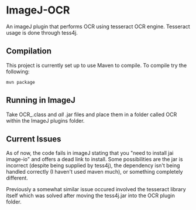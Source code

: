 # ImageJ-OCR

An imageJ plugin that performs OCR using tesseract OCR engine. Tesseract usage is done through tess4j.

## Compilation
This project is currently set up to use Maven to compile. To compile try the following:

`mvn package`

## Running in ImageJ
Take OCR_.class and *all* .jar files and place them in a folder called OCR within the ImageJ plugins folder. 

## Current Issues
As of now, the code fails in imageJ stating that you "need to install jai image-io" and offers a dead link to install. Some possibilities are the jar is incorrect (despite being supplied by tess4j), the dependency isn't being handled correctly (I haven't used maven much), or something completely different.

Previously a somewhat similar issue occured involved the tesseract library itself which was solved after moving the tess4j.jar into the OCR plugin folder.
